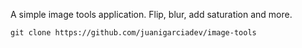 A simple image tools application. Flip, blur, add saturation and more.

```
git clone https://github.com/juanigarciadev/image-tools
```

